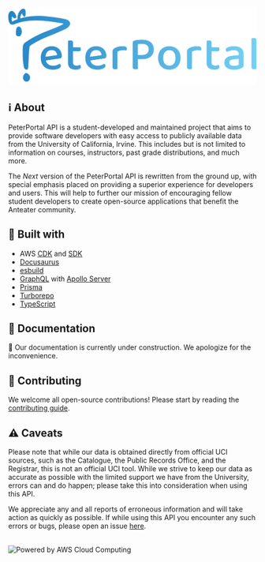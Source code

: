 ![PeterPortal API logo banner](docs/static/img/banner.png)

## ℹ️ About

PeterPortal API is a student-developed and maintained project that aims to provide software developers with easy access to publicly available data from the University of California, Irvine. This includes but is not limited to information on courses, instructors, past grade distributions, and much more.

The _Next_ version of the PeterPortal API is rewritten from the ground up, with special emphasis placed on providing a superior experience for developers and users. This will help to further our mission of encouraging fellow student developers to create open-source applications that benefit the Anteater community.

## 🔨 Built with

- AWS [CDK](https://aws.amazon.com/cdk/) and [SDK](https://aws.amazon.com/sdk-for-javascript/)
- [Docusaurus](https://docusaurus.io/)
- [esbuild](https://esbuild.github.io/)
- [GraphQL](https://graphql.org/) with [Apollo Server](https://www.apollographql.com/docs/apollo-server/)
- [Prisma](https://www.prisma.io/)
- [Turborepo](https://turbo.build/repo/)
- [TypeScript](https://www.typescriptlang.org/)

## 📖 Documentation

🚧 Our documentation is currently under construction. We apologize for the inconvenience.

## 🤝 Contributing

We welcome all open-source contributions! Please start by reading the [contributing guide](CONTRIBUTING.md).

## ⚠️ Caveats

Please note that while our data is obtained directly from official UCI sources, such as the Catalogue, the Public Records Office, and the Registrar, this is not an official UCI tool. While we strive to keep our data as accurate as possible with the limited support we have from the University, errors can and do happen; please take this into consideration when using this API.

We appreciate any and all reports of erroneous information and will take action as quickly as possible. If while using this API you encounter any such errors or bugs, please open an issue [here](https://github.com/icssc/peterportal-api-next/issues/new).

<br />

<picture>
  <source media="(prefers-color-scheme: dark)" srcset="https://d0.awsstatic.com/logos/powered-by-aws-white.png">
  <source media="(prefers-color-scheme: light)" srcset="https://d0.awsstatic.com/logos/powered-by-aws.png">
  <img alt="Powered by AWS Cloud Computing" src="https://d0.awsstatic.com/logos/powered-by-aws.
png">
</picture>
